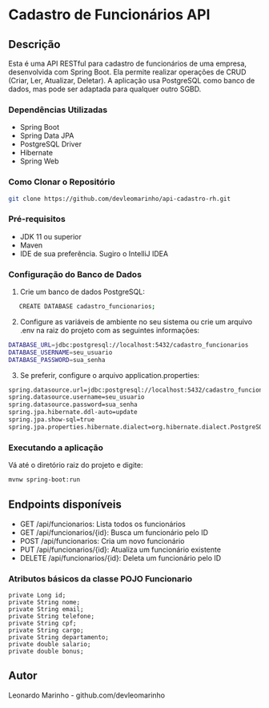 # Cadastro de Funcionários API

## Descrição

Esta é uma API RESTful para cadastro de funcionários de uma empresa, desenvolvida com Spring Boot. Ela permite realizar operações de CRUD (Criar, Ler, Atualizar, Deletar). A aplicação usa PostgreSQL como banco de dados, mas pode ser adaptada para qualquer outro SGBD.

### Dependências Utilizadas

- Spring Boot
- Spring Data JPA
- PostgreSQL Driver
- Hibernate
- Spring Web

### Como Clonar o Repositório

```sh
git clone https://github.com/devleomarinho/api-cadastro-rh.git
```

### Pré-requisitos

- JDK 11 ou superior
- Maven
- IDE de sua preferência. Sugiro o IntelliJ IDEA

### Configuração do Banco de Dados
1. Crie um banco de dados PostgreSQL:
```sh
   CREATE DATABASE cadastro_funcionarios;
```

2. Configure as variáveis de ambiente no seu sistema ou crie um arquivo .env na raiz do projeto com as seguintes informações:

```sh
DATABASE_URL=jdbc:postgresql://localhost:5432/cadastro_funcionarios
DATABASE_USERNAME=seu_usuario
DATABASE_PASSWORD=sua_senha
```
3. Se preferir, configure o arquivo application.properties:
```sh
spring.datasource.url=jdbc:postgresql://localhost:5432/cadastro_funcionarios
spring.datasource.username=seu_usuario
spring.datasource.password=sua_senha
spring.jpa.hibernate.ddl-auto=update
spring.jpa.show-sql=true
spring.jpa.properties.hibernate.dialect=org.hibernate.dialect.PostgreSQLDialect
```

### Executando a aplicação

Vá até o diretório raiz do projeto e digite:

```sh
mvnw spring-boot:run
```

## Endpoints disponíveis

- GET /api/funcionarios: Lista todos os funcionários
- GET /api/funcionarios/{id}: Busca um funcionário pelo ID
- POST /api/funcionarios: Cria um novo funcionário
- PUT /api/funcionarios/{id}: Atualiza um funcionário existente
- DELETE /api/funcionarios/{id}: Deleta um funcionário pelo ID

### Atributos básicos da classe POJO Funcionario


    private Long id;
    private String nome;
    private String email;
    private String telefone;
    private String cpf;
    private String cargo;
    private String departamento;
    private double salario;
    private double bonus;


## Autor
Leonardo Marinho - github.com/devleomarinho
